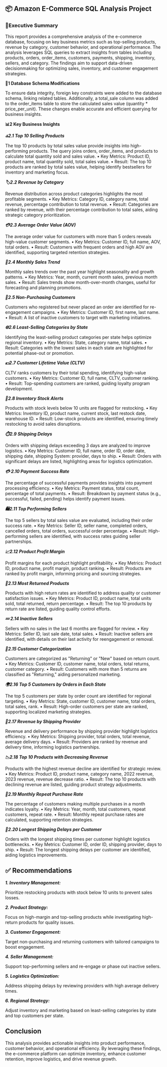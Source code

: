 ## 📦 Amazon E-Commerce SQL Analysis Project

### 🧾Executive Summary
This report provides a comprehensive analysis of the e-commerce database, focusing on
key business metrics such as top-selling products, revenue by category, customer behavior,
and operational performance. The analysis leverages SQL queries to extract insights
from tables including products, orders, order_items, customers, payments, shipping,
inventory, sellers, and category. The findings aim to support data-driven decisionmaking for optimizing sales, inventory, and customer engagement strategies.

**🧱1 Database Schema Modifications**

To ensure data integrity, foreign key constraints were added to the database schema,
linking related tables. Additionally, a total_sale column was added to the order_items
table to store the calculated sales value (quantity * price_per_unit). These changes
enable accurate and efficient querying for business insights.

**📊2 Key Business Insights**

***🔝2.1 Top 10 Selling Products***

The top 10 products by total sales value provide insights into high-performing products.
The query joins orders, order_items, and products to calculate total quantity sold and
sales value.
• Key Metrics: Product ID, product name, total quantity sold, total sales value.
• Result: The top 10 products are ranked by total sales value, helping identify
bestsellers for inventory and marketing focus.

***🏷️2.2 Revenue by Category***

Revenue distribution across product categories highlights the most profitable segments.
• Key Metrics: Category ID, category name, total revenue, percentage contribution
to total revenue.
• Result: Categories are ranked by revenue, with their percentage contribution to
total sales, aiding strategic category prioritization.

***💳2.3 Average Order Value (AOV)***

The average order value for customers with more than 5 orders reveals high-value customer segments.
• Key Metrics: Customer ID, full name, AOV, total orders.
• Result: Customers with frequent orders and high AOV are identified, supporting
targeted retention strategies.

***📅2.4 Monthly Sales Trend***

Monthly sales trends over the past year highlight seasonality and growth patterns.
• Key Metrics: Year, month, current month sales, previous month sales.
• Result: Sales trends show month-over-month changes, useful for forecasting and
planning promotions.

***🚫2.5 Non-Purchasing Customers***

Customers who registered but never placed an order are identified for re-engagement
campaigns.
• Key Metrics: Customer ID, first name, last name.
• Result: A list of inactive customers to target with marketing initiatives.

***🌐2.6 Least-Selling Categories by State***

Identifying the least-selling product categories per state helps optimize regional inventory.
• Key Metrics: State, category name, total sales.
• Result: Categories with the lowest sales in each state are highlighted for potential
phase-out or promotion.

***💵2.7 Customer Lifetime Value (CLTV)***

CLTV ranks customers by their total spending, identifying high-value customers.
• Key Metrics: Customer ID, full name, CLTV, customer ranking.
• Result: Top-spending customers are ranked, guiding loyalty program development.

***🛒2.8 Inventory Stock Alerts***

Products with stock levels below 10 units are flagged for restocking.
• Key Metrics: Inventory ID, product name, current stock, last restock date, warehouse ID.
• Result: Low-stock products are identified, ensuring timely restocking to avoid sales
disruptions.

***⏱️2.9 Shipping Delays***

Orders with shipping delays exceeding 3 days are analyzed to improve logistics.
• Key Metrics: Customer ID, full name, order ID, order date, shipping date, shipping
System: provider, days to ship.
• Result: Orders with significant delays are listed, highlighting areas for logistics
optimization.

***💳 2.10 Payment Success Rate***

The percentage of successful payments provides insights into payment processing efficiency.
• Key Metrics: Payment status, total count, percentage of total payments.
• Result: Breakdown by payment status (e.g., successful, failed, pending) helps
identify payment issues.

***🛍️2.11 Top Performing Sellers***

The top 5 sellers by total sales value are evaluated, including their order success rate.
• Key Metrics: Seller ID, seller name, completed orders, cancelled orders, total
orders, successful order percentage.
• Result: High-performing sellers are identified, with success rates guiding seller
partnerships.

***📈2.12 Product Profit Margin***

Profit margins for each product highlight profitability.
• Key Metrics: Product ID, product name, profit margin, product ranking.
• Result: Products are ranked by profit margin, informing pricing and sourcing
strategies.

***🔁2.13 Most Returned Products***

Products with high return rates are identified to address quality or customer satisfaction
issues.
• Key Metrics: Product ID, product name, total units sold, total returned, return
percentage.
• Result: The top 10 products by return rate are listed, guiding quality control
efforts.

***💤 2.14 Inactive Sellers***

Sellers with no sales in the last 6 months are flagged for review.
• Key Metrics: Seller ID, last sale date, total sales.
• Result: Inactive sellers are identified, with details on their last activity for reengagement or removal.

***👤2.15 Customer Categorization***

Customers are categorized as "Returning" or "New" based on return count.
• Key Metrics: Customer ID, customer name, total orders, total returns, customer
category.
• Result: Customers with more than 5 returns are classified as "Returning," aiding
personalized marketing.

***🌍2.16 Top 5 Customers by Orders in Each State***

The top 5 customers per state by order count are identified for regional targeting.
• Key Metrics: State, customer ID, customer name, total orders, total sales, rank.
• Result: High-order customers per state are ranked, supporting localized marketing
strategies.

***🚚2.17 Revenue by Shipping Provider***

Revenue and delivery performance by shipping provider highlight logistics efficiency.
• Key Metrics: Shipping provider, total orders, total revenue, average delivery days.
• Result: Providers are ranked by revenue and delivery time, informing logistics
partnerships.

***📉2.18 Top 10 Products with Decreasing Revenue***

Products with the highest revenue decline are identified for strategic review.
• Key Metrics: Product ID, product name, category name, 2022 revenue, 2023
revenue, revenue decrease ratio.
• Result: The top 10 products with declining revenue are listed, guiding product
strategy adjustments.

***🔁2.19 Monthly Repeat Purchase Rate***

The percentage of customers making multiple purchases in a month indicates loyalty.
• Key Metrics: Year, month, total customers, repeat customers, repeat rate.
• Result: Monthly repeat purchase rates are calculated, supporting retention strategies.

***🐢2.20 Longest Shipping Delays per Customer***

Orders with the longest shipping times per customer highlight logistics bottlenecks.
• Key Metrics: Customer ID, order ID, shipping provider, days to ship.
• Result: The longest shipping delays per customer are identified, aiding logistics
improvements.

## ✅  Recommendations
***1. Inventory Management:*** 

Prioritize restocking products with stock below 10 units
to prevent sales losses.

***2. Product Strategy:***

Focus on high-margin and top-selling products while investigating high-return products for quality issues.

***3. Customer Engagement:***

Target non-purchasing and returning customers with
tailored campaigns to boost engagement.

***4. Seller Management:***

Support top-performing sellers and re-engage or phase out
inactive sellers.

***5. Logistics Optimization:***

Address shipping delays by reviewing providers with
high average delivery times.

***6. Regional Strategy:***

Adjust inventory and marketing based on least-selling categories by state and top customers per state.

## Conclusion

This analysis provides actionable insights into product performance, customer behavior,
and operational efficiency. By leveraging these findings, the e-commerce platform can
optimize inventory, enhance customer retention, improve logistics, and drive revenue
growth.
